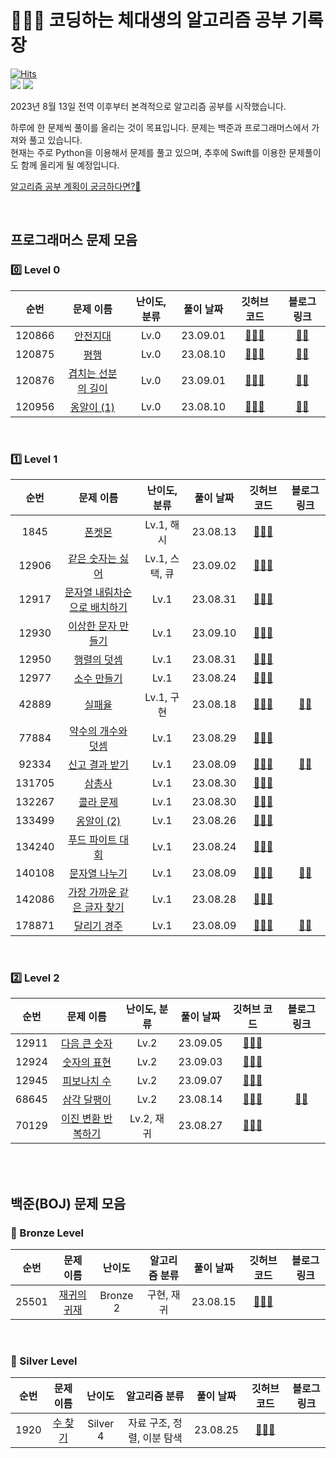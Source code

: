 # 🧑🏻‍💻 코딩하는 체대생의 알고리즘 공부 기록장
[![Hits](https://hits.seeyoufarm.com/api/count/incr/badge.svg?url=https%3A%2F%2Fgithub.com%2Fmini-min%2FStudy_Algo&count_bg=%234CC6A2&title_bg=%23B43E3E&icon=&icon_color=%23E7E7E7&title=hits&edge_flat=false)](https://github.com/mini-min/Study_Algo)   
<img src="https://img.shields.io/badge/Python-3776AB?style=for-the-badge&logo=Python&logoColor=white"> 
<img src="https://img.shields.io/badge/Swift-F05138?style=for-the-badge&logo=Swift&logoColor=white">   

2023년 8월 13일 전역 이후부터 본격적으로 알고리즘 공부를 시작했습니다.  

하루에 한 문제씩 풀이를 올리는 것이 목표입니다. 문제는 백준과 프로그래머스에서 가져와 풀고 있습니다.  
현재는 주로 Python을 이용해서 문제를 풀고 있으며, 추후에 Swift를 이용한 문제풀이도 함께 올리게 될 예정입니다.   

[알고리즘 공부 계획이 궁금하다면?🤔](https://mini-min-dev.tistory.com/149)

<br>

## 프로그래머스 문제 모음

### 0️⃣ Level 0
   
| 순번 | 문제 이름                   | 난이도, 분류  | 풀이 날짜 | 깃허브 코드 | 블로그 링크 | 
| :--: | :-------------: | :--------------: | :---------------: | :----------: | :-------: |
| 120866 | [안전지대](https://school.programmers.co.kr/learn/courses/30/lessons/120866) | Lv.0 | 23.09.01 | [🧑🏻‍💻](https://github.com/mini-min/Study_Algo/blob/main/Programmers/Lv.0/120866.%20%EC%95%88%EC%A0%84%EC%A7%80%EB%8C%80.py) | [✍🏻](https://mini-min-dev.tistory.com/176)
| 120875 | [평행](https://school.programmers.co.kr/learn/courses/30/lessons/120875) | Lv.0 | 23.08.10 | [🧑🏻‍💻](https://github.com/mini-min/Study_Algo/blob/main/Programmers/Lv.0/120875.%20%ED%8F%89%ED%96%89.py) | [✍🏻](https://mini-min-dev.tistory.com/177) | 
| 120876 | [겹치는 선분의 길이](https://school.programmers.co.kr/learn/courses/30/lessons/120876) | Lv.0 | 23.09.01 | [🧑🏻‍💻](https://github.com/mini-min/Study_Algo/blob/main/Programmers/Lv.0/120876.%20%EA%B2%B9%EC%B9%98%EB%8A%94%20%EC%84%A0%EB%B6%84%EC%9D%98%20%EA%B8%B8%EC%9D%B4.py) | [✍🏻](https://mini-min-dev.tistory.com/177)
| 120956 | [옹알이 (1)](https://school.programmers.co.kr/learn/courses/30/lessons/120956) | Lv.0 | 23.08.10 | [🧑🏻‍💻](https://github.com/mini-min/Study_Algo/blob/main/Programmers/Lv.0/120956.%20%EC%98%B9%EC%95%8C%EC%9D%B4%20(1).py) | [✍🏻](https://mini-min-dev.tistory.com/178) | 

<br>

### 1️⃣ Level 1
   
| 순번 | 문제 이름                   | 난이도, 분류  | 풀이 날짜 | 깃허브 코드 | 블로그 링크 | 
| :--: | :-------------: | :---------------: | :------------------: | :----------: | :-------: |
| 1845 | [폰켓몬](https://school.programmers.co.kr/learn/courses/30/lessons/1845) | Lv.1, 해시 | 23.08.13 | [🧑🏻‍💻](https://github.com/mini-min/Study_Algo/blob/main/Programmers/Lv.1/1845.%20%ED%8F%B0%EC%BC%93%EB%AA%AC.py) | |
| 12906 | [같은 숫자는 싫어](https://school.programmers.co.kr/learn/courses/30/lessons/1845) | Lv.1, 스택, 큐 | 23.09.02 | [🧑🏻‍💻](https://github.com/mini-min/Study_Algo/blob/main/Programmers/Lv.1/12906.%20%EA%B0%99%EC%9D%80%20%EC%88%AB%EC%9E%90%EB%8A%94%20%EC%8B%AB%EC%96%B4.py) |  |
| 12917 | [문자열 내림차순으로 배치하기](https://school.programmers.co.kr/learn/courses/30/lessons/12917) | Lv.1 | 23.08.31 | [🧑🏻‍💻](https://github.com/mini-min/Study_Algo/blob/main/Programmers/Lv.1/12917.%20%EB%AC%B8%EC%9E%90%EC%97%B4%20%EB%82%B4%EB%A6%BC%EC%B0%A8%EC%88%9C%EC%9C%BC%EB%A1%9C%20%EB%B0%B0%EC%B9%98%ED%95%98%EA%B8%B0.py) |  |
| 12930 | [이상한 문자 만들기](https://school.programmers.co.kr/learn/courses/30/lessons/12930) | Lv.1 | 23.09.10 | [🧑🏻‍💻](https://github.com/mini-min/Study_Algo/tree/main/Programmers/Lv.1) |  |
| 12950 | [행렬의 덧셈](https://school.programmers.co.kr/learn/courses/30/lessons/12950) | Lv.1 | 23.08.31 | [🧑🏻‍💻](https://github.com/mini-min/Study_Algo/blob/main/Programmers/Lv.1/12950.%20%ED%96%89%EB%A0%AC%EC%9D%98%20%EB%8D%A7%EC%85%88.py) |  |
| 12977 | [소수 만들기](https://school.programmers.co.kr/learn/courses/30/lessons/12977) | Lv.1 | 23.08.24 | [🧑🏻‍💻](https://github.com/mini-min/Study_Algo/blob/main/Programmers/Lv.1/12977.%20%EC%86%8C%EC%88%98%20%EB%A7%8C%EB%93%A4%EA%B8%B0.py) | |
| 42889 | [실패율](https://school.programmers.co.kr/learn/courses/30/lessons/42889) | Lv.1, 구현 | 23.08.18 | [🧑🏻‍💻](https://github.com/mini-min/Study_Algo/blob/main/Programmers/Lv.1/42889.%20%EC%8B%A4%ED%8C%A8%EC%9C%A8.py) | [✍🏻](https://mini-min-dev.tistory.com/195) | 
| 77884 | [약수의 개수와 덧셈](https://school.programmers.co.kr/learn/courses/30/lessons/77884) | Lv.1 | 23.08.29 | [🧑🏻‍💻](https://github.com/mini-min/Study_Algo/blob/main/Programmers/Lv.1/77884.%20%EC%95%BD%EC%88%98%EC%9D%98%20%EA%B0%9C%EC%88%98%EC%99%80%20%EB%8D%A7%EC%85%88.py) |  |
| 92334 | [신고 결과 받기](https://school.programmers.co.kr/learn/courses/30/lessons/92334) | Lv.1 | 23.08.09 | [🧑🏻‍💻](https://github.com/mini-min/Study_Algo/blob/main/Programmers/Lv.1/92334.%20%EC%8B%A0%EA%B3%A0%20%EA%B2%B0%EA%B3%BC%20%EB%B0%9B%EA%B8%B0.py) | [✍🏻](https://mini-min-dev.tistory.com/189) | 
| 131705 | [삼총사](https://school.programmers.co.kr/learn/courses/30/lessons/131705) | Lv.1 | 23.08.30 | [🧑🏻‍💻](https://github.com/mini-min/Study_Algo/blob/main/Programmers/Lv.1/131705.%20%EC%82%BC%EC%B4%9D%EC%82%AC.py) |  |
| 132267 | [콜라 문제](https://school.programmers.co.kr/learn/courses/30/lessons/132267) | Lv.1 | 23.08.30 | [🧑🏻‍💻](https://github.com/mini-min/Study_Algo/blob/main/Programmers/Lv.1/132267.%20%EC%BD%9C%EB%9D%BC%20%EB%AC%B8%EC%A0%9C.py) |  |
| 133499 | [옹알이 (2)](https://school.programmers.co.kr/learn/courses/30/lessons/133499) | Lv.1 | 23.08.26 | [🧑🏻‍💻](https://github.com/mini-min/Study_Algo/blob/main/Programmers/Lv.1/133499.%20%EC%98%B9%EC%95%8C%EC%9D%B4%20(2).py) |  | 
| 134240 | [푸드 파이트 대회](https://school.programmers.co.kr/learn/courses/30/lessons/134240) | Lv.1 | 23.08.24 | [🧑🏻‍💻](https://github.com/mini-min/Study_Algo/blob/main/Programmers/Lv.1/134240.%20%ED%91%B8%EB%93%9C%20%ED%8C%8C%EC%9D%B4%ED%8A%B8%20%EB%8C%80%ED%9A%8C.py) |  | 
| 140108 | [문자열 나누기](https://school.programmers.co.kr/learn/courses/30/lessons/140108) | Lv.1 | 23.08.09 | [🧑🏻‍💻](https://github.com/mini-min/Study_Algo/blob/main/Programmers/Lv.1/140108.%20%EB%AC%B8%EC%9E%90%EC%97%B4%20%EB%82%98%EB%88%84%EA%B8%B0.py) | [✍🏻](https://mini-min-dev.tistory.com/190) | 
| 142086 | [가장 가까운 같은 글자 찾기](https://school.programmers.co.kr/learn/courses/30/lessons/142086) | Lv.1 | 23.08.28 | [🧑🏻‍💻](https://github.com/mini-min/Study_Algo/blob/main/Programmers/Lv.1/142086.%20%EA%B0%80%EC%9E%A5%20%EA%B0%80%EA%B9%8C%EC%9A%B4%20%EA%B0%99%EC%9D%80%20%EA%B8%80%EC%9E%90.py) |  | 
| 178871 | [달리기 경주](https://school.programmers.co.kr/learn/courses/30/lessons/178871) | Lv.1 | 23.08.09 | [🧑🏻‍💻](https://github.com/mini-min/Study_Algo/blob/main/Programmers/Lv.1/178871.%20%EB%8B%AC%EB%A6%AC%EA%B8%B0%20%EA%B2%BD%EC%A3%BC.py) | [✍🏻](https://mini-min-dev.tistory.com/191) | 

<br>

### 2️⃣ Level 2

| 순번 | 문제 이름                   | 난이도, 분류 | 풀이 날짜 | 깃허브 코드 | 블로그 링크 | 
| :--: | :-------------: | :----------------: | :---------------: | :----------: | :-------: |
| 12911 | [다음 큰 숫자](https://school.programmers.co.kr/learn/courses/30/lessons/12911) | Lv.2 | 23.09.05 | [🧑🏻‍💻](https://github.com/mini-min/Study_Algo/blob/main/Programmers/Lv.2/12911.%20%EB%8B%A4%EC%9D%8C%20%ED%81%B0%20%EC%88%AB%EC%9E%90.py) |  |
| 12924 | [숫자의 표현](https://school.programmers.co.kr/learn/courses/30/lessons/12924) | Lv.2 | 23.09.03 | [🧑🏻‍💻](https://github.com/mini-min/Study_Algo/blob/main/Programmers/Lv.2/12924.%20%EC%88%AB%EC%9E%90%EC%9D%98%20%ED%91%9C%ED%98%84.py) |  |
| 12945 | [피보나치 수](https://school.programmers.co.kr/learn/courses/30/lessons/12945) | Lv.2 | 23.09.07 | [🧑🏻‍💻](https://github.com/mini-min/Study_Algo/blob/main/Programmers/Lv.2/12945.%20%ED%94%BC%EB%B3%B4%EB%82%98%EC%B9%98%20%EC%88%98.py) |  |
| 68645 | [삼각 달팽이](https://school.programmers.co.kr/learn/courses/30/lessons/68645) | Lv.2 | 23.08.14 | [🧑🏻‍💻](https://github.com/mini-min/Study_Algo/blob/main/Programmers/Lv.2/68645.%20%EC%82%BC%EA%B0%81%20%EB%8B%AC%ED%8C%BD%EC%9D%B4.py) | [✍🏻](https://mini-min-dev.tistory.com/194) |
| 70129 | [이진 변환 반복하기](https://school.programmers.co.kr/learn/courses/30/lessons/70129) | Lv.2, 재귀 | 23.08.27 | [🧑🏻‍💻](https://github.com/mini-min/Study_Algo/blob/main/Programmers/Lv.2/70129.%20%EC%9D%B4%EC%A7%84%20%EB%B3%80%ED%99%98%20%EB%B0%98%EB%B3%B5%ED%95%98%EA%B8%B0.py) |  |

<br>
<br>

## 백준(BOJ) 문제 모음

### 🥉 Bronze Level

| 순번 | 문제 이름                   | 난이도    | 알고리즘 분류    | 풀이 날짜 | 깃허브 코드 | 블로그 링크 | 
| :--: | :-------------: | :---------------: | :----------------: | :---------------: | :----------: | :-------: |
| 25501 | [재귀의 귀재](https://www.acmicpc.net/problem/25501) | Bronze 2 | 구현, 재귀 | 23.08.15 | [🧑🏻‍💻](https://github.com/mini-min/Study_Algo/blob/main/BOJ/Bronze/25501.%20%EC%9E%AC%EA%B7%80%EC%9D%98%20%EA%B7%80%EC%9E%AC.py) |  | 

<br>

### 🥈 Silver Level

| 순번 | 문제 이름                   | 난이도    | 알고리즘 분류    | 풀이 날짜 | 깃허브 코드 | 블로그 링크 | 
| :--: | :-------------: | :---------------: | :----------------: | :---------------: | :----------: | :-------: |
| 1920 | [수 찾기](https://www.acmicpc.net/problem/1920) | Silver 4 | 자료 구조, 정렬, 이분 탐색 | 23.08.25 | [🧑🏻‍💻](https://github.com/mini-min/Study_Algo/blob/main/BOJ/Silver/1920.%20%EC%88%98%20%EC%B0%BE%EA%B8%B0.py) |  |
